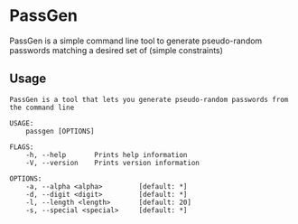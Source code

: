 # PassGen  
PassGen is a simple command line tool to generate pseudo-random passwords
matching a desired set of (simple constraints)

## Usage
```
PassGen is a tool that lets you generate pseudo-random passwords from the command line

USAGE:
    passgen [OPTIONS]

FLAGS:
    -h, --help       Prints help information
    -V, --version    Prints version information

OPTIONS:
    -a, --alpha <alpha>         [default: *]
    -d, --digit <digit>         [default: *]
    -l, --length <length>       [default: 20]
    -s, --special <special>     [default: *]
```